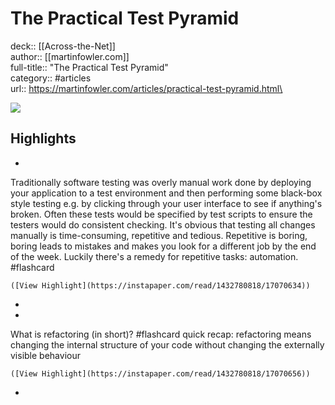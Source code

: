 # The Practical Test Pyramid

deck:: [[Across-the-Net]]\
author:: [[martinfowler.com]]\
full-title:: "The Practical Test Pyramid"\
category:: #articles\
url:: https://martinfowler.com/articles/practical-test-pyramid.html\

![](https://readwise-assets.s3.amazonaws.com/static/images/article4.6bc1851654a0.png)

## Highlights
- 

Traditionally software testing was overly manual work done by deploying your application to a test environment and then performing some black-box style testing e.g. by clicking through your user interface to see if anything's broken. Often these tests would be specified by test scripts to ensure the testers would do consistent checking.
     It's obvious that testing all changes manually is time-consuming, repetitive and tedious. Repetitive is boring, boring leads to mistakes and makes you look for a different job by the end of the week.
     Luckily there's a remedy for repetitive tasks: automation. #flashcard 


    ([View Highlight](https://instapaper.com/read/1432780818/17070634))
-
- 
 What is refactoring (in short)? #flashcard 
    quick recap: refactoring means changing the internal structure of your code without changing the externally visible behaviour

    ([View Highlight](https://instapaper.com/read/1432780818/17070656))
-
